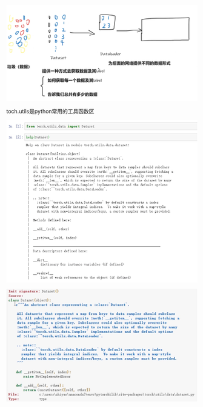 ![](assets/2022-04-05-16-15-06-image.png)

toch.utils是python常用的工具函数区

![](assets/2022-04-05-16-17-26-image.png)

![](assets/2022-04-05-16-17-40-image.png)
